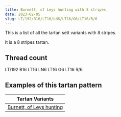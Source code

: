 ```yaml
---
title: Burnett, of Leys hunting with 8 stripes
date: 2023-02-05
slug: LT/192/B16/LT16/LN6/LT16/G6/LT16/R/6
---
```

This is a list of all the tartan sett variants with 8 stripes.

It is a 8 stripes tartan.


## Thread count
LT/192 B16 LT16 LN6 LT16 G6 LT16 R/6

## Examples of this tartan pattern

| Tartan Variants |
|---------------|
| [Burnett, of Leys hunting](/variants/lt/192/b16/lt16/ln6/lt16/g6/lt16/r/6-b304080-g008000-lne0e0e0-lt806050-rc00000)||
